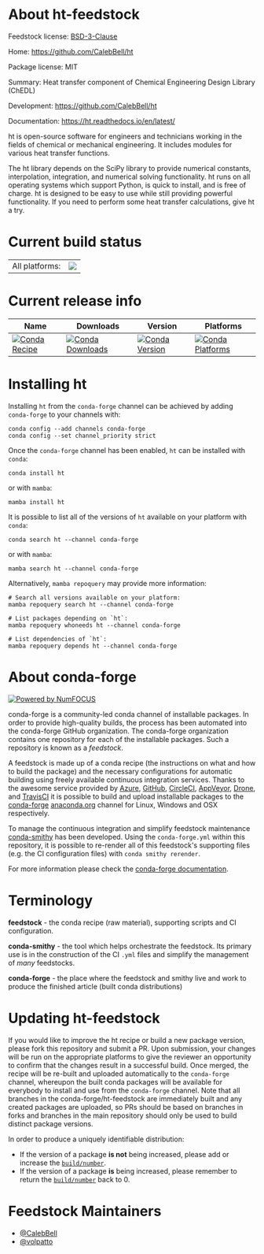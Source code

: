 About ht-feedstock
==================

Feedstock license: [BSD-3-Clause](https://github.com/conda-forge/ht-feedstock/blob/main/LICENSE.txt)

Home: https://github.com/CalebBell/ht

Package license: MIT

Summary: Heat transfer component of Chemical Engineering Design Library (ChEDL)

Development: https://github.com/CalebBell/ht

Documentation: https://ht.readthedocs.io/en/latest/

ht is open-source software for engineers and technicians working in the fields of chemical
or mechanical engineering. It includes modules for various heat transfer functions.

The ht library depends on the SciPy library to provide numerical constants, interpolation, integration,
and numerical solving functionality. ht runs on all operating systems which support Python, is quick to install,
and is free of charge. ht is designed to be easy to use while still providing powerful functionality.
If you need to perform some heat transfer calculations, give ht a try.


Current build status
====================


<table><tr><td>All platforms:</td>
    <td>
      <a href="https://dev.azure.com/conda-forge/feedstock-builds/_build/latest?definitionId=6706&branchName=main">
        <img src="https://dev.azure.com/conda-forge/feedstock-builds/_apis/build/status/ht-feedstock?branchName=main">
      </a>
    </td>
  </tr>
</table>

Current release info
====================

| Name | Downloads | Version | Platforms |
| --- | --- | --- | --- |
| [![Conda Recipe](https://img.shields.io/badge/recipe-ht-green.svg)](https://anaconda.org/conda-forge/ht) | [![Conda Downloads](https://img.shields.io/conda/dn/conda-forge/ht.svg)](https://anaconda.org/conda-forge/ht) | [![Conda Version](https://img.shields.io/conda/vn/conda-forge/ht.svg)](https://anaconda.org/conda-forge/ht) | [![Conda Platforms](https://img.shields.io/conda/pn/conda-forge/ht.svg)](https://anaconda.org/conda-forge/ht) |

Installing ht
=============

Installing `ht` from the `conda-forge` channel can be achieved by adding `conda-forge` to your channels with:

```
conda config --add channels conda-forge
conda config --set channel_priority strict
```

Once the `conda-forge` channel has been enabled, `ht` can be installed with `conda`:

```
conda install ht
```

or with `mamba`:

```
mamba install ht
```

It is possible to list all of the versions of `ht` available on your platform with `conda`:

```
conda search ht --channel conda-forge
```

or with `mamba`:

```
mamba search ht --channel conda-forge
```

Alternatively, `mamba repoquery` may provide more information:

```
# Search all versions available on your platform:
mamba repoquery search ht --channel conda-forge

# List packages depending on `ht`:
mamba repoquery whoneeds ht --channel conda-forge

# List dependencies of `ht`:
mamba repoquery depends ht --channel conda-forge
```


About conda-forge
=================

[![Powered by
NumFOCUS](https://img.shields.io/badge/powered%20by-NumFOCUS-orange.svg?style=flat&colorA=E1523D&colorB=007D8A)](https://numfocus.org)

conda-forge is a community-led conda channel of installable packages.
In order to provide high-quality builds, the process has been automated into the
conda-forge GitHub organization. The conda-forge organization contains one repository
for each of the installable packages. Such a repository is known as a *feedstock*.

A feedstock is made up of a conda recipe (the instructions on what and how to build
the package) and the necessary configurations for automatic building using freely
available continuous integration services. Thanks to the awesome service provided by
[Azure](https://azure.microsoft.com/en-us/services/devops/), [GitHub](https://github.com/),
[CircleCI](https://circleci.com/), [AppVeyor](https://www.appveyor.com/),
[Drone](https://cloud.drone.io/welcome), and [TravisCI](https://travis-ci.com/)
it is possible to build and upload installable packages to the
[conda-forge](https://anaconda.org/conda-forge) [anaconda.org](https://anaconda.org/)
channel for Linux, Windows and OSX respectively.

To manage the continuous integration and simplify feedstock maintenance
[conda-smithy](https://github.com/conda-forge/conda-smithy) has been developed.
Using the ``conda-forge.yml`` within this repository, it is possible to re-render all of
this feedstock's supporting files (e.g. the CI configuration files) with ``conda smithy rerender``.

For more information please check the [conda-forge documentation](https://conda-forge.org/docs/).

Terminology
===========

**feedstock** - the conda recipe (raw material), supporting scripts and CI configuration.

**conda-smithy** - the tool which helps orchestrate the feedstock.
                   Its primary use is in the construction of the CI ``.yml`` files
                   and simplify the management of *many* feedstocks.

**conda-forge** - the place where the feedstock and smithy live and work to
                  produce the finished article (built conda distributions)


Updating ht-feedstock
=====================

If you would like to improve the ht recipe or build a new
package version, please fork this repository and submit a PR. Upon submission,
your changes will be run on the appropriate platforms to give the reviewer an
opportunity to confirm that the changes result in a successful build. Once
merged, the recipe will be re-built and uploaded automatically to the
`conda-forge` channel, whereupon the built conda packages will be available for
everybody to install and use from the `conda-forge` channel.
Note that all branches in the conda-forge/ht-feedstock are
immediately built and any created packages are uploaded, so PRs should be based
on branches in forks and branches in the main repository should only be used to
build distinct package versions.

In order to produce a uniquely identifiable distribution:
 * If the version of a package **is not** being increased, please add or increase
   the [``build/number``](https://docs.conda.io/projects/conda-build/en/latest/resources/define-metadata.html#build-number-and-string).
 * If the version of a package **is** being increased, please remember to return
   the [``build/number``](https://docs.conda.io/projects/conda-build/en/latest/resources/define-metadata.html#build-number-and-string)
   back to 0.

Feedstock Maintainers
=====================

* [@CalebBell](https://github.com/CalebBell/)
* [@volpatto](https://github.com/volpatto/)


